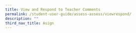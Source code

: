 ```yaml
---
title: View and Respond to Teacher Comments
permalink: /student-user-guide/assess-assess/viewrespond/
description: ""
third_nav_title: Asign
---
```


